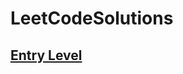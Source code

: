 # LeetCodeSolutions

## [Entry Level](https://github.com/gazwannagm/LeetCodeSolutions/tree/main/EntryLevel)
